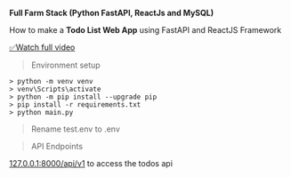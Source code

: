 **Full Farm Stack (Python FastAPI, ReactJs and MySQL)**

How to make a **Todo List Web App** using FastAPI and ReactJS Framework

[✅Watch full video](https://www.youtube.com/channel/UCY2ELJdzCy1oehevQIN73mA?sub_confirmation=1 "Youtube Channel")

> Environment setup 
```
> python -m venv venv
> venv\Scripts\activate
> python -m pip install --upgrade pip
> pip install -r requirements.txt
> python main.py
```
>Rename test.env to .env

> API Endpoints

[127.0.0.1:8000/api/v1](http:127.0.0.1:8000/api/v1) to access the todos api<br>
